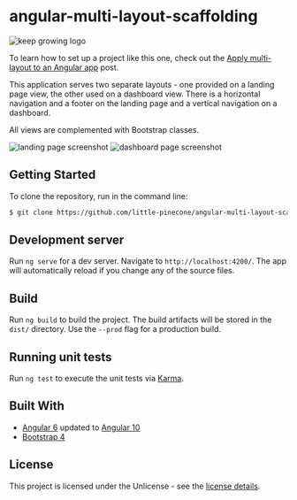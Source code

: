 # angular-multi-layout-scaffolding

![keep growing logo](readme-images/logo_250x60.png)

To learn how to set up a project like this one, check out the [Apply multi-layout to an Angular app](http://keepgrowing.in/angular/apply-multi-layout-to-an-angular-app/) post.

This application serves two separate layouts - one provided on a landing page view, the other used on a dashboard view. There is a horizontal navigation and a footer on the landing page and a vertical navigation on a dashboard.

All views are complemented with Bootstrap classes.

![landing page screenshot](readme-images/landing_page.png "Landing page")
![dashboard page screenshot](readme-images/dashboard_with_custom_sidenav.png "Dashboard page")

## Getting Started

To clone the repository, run in the command line:
```bash
$ git clone https://github.com/little-pinecone/angular-multi-layout-scaffolding.git
```

## Development server

Run `ng serve` for a dev server. Navigate to `http://localhost:4200/`. The app will automatically reload if you change any of the source files.

## Build

Run `ng build` to build the project. The build artifacts will be stored in the `dist/` directory. Use the `--prod` flag for a production build.

## Running unit tests

Run `ng test` to execute the unit tests via [Karma](https://karma-runner.github.io).

## Built With

* [Angular 6](https://angular.io/) updated to [Angular 10](https://github.com/angular/angular/releases/tag/10.0.3)
* [Bootstrap 4](https://getbootstrap.com/)

## License

This project is licensed under the Unlicense - see the [license details](https://choosealicense.com/licenses/unlicense/).
